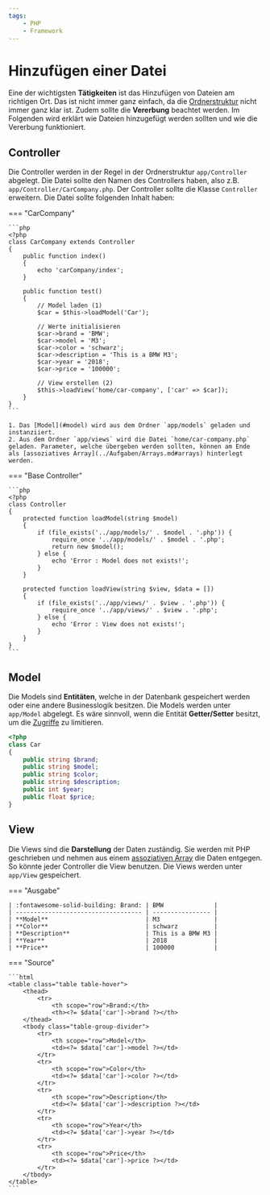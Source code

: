 ```yaml
---
tags:
    - PHP
    - Framework
---
```


# Hinzufügen einer Datei

Eine der wichtigsten **Tätigkeiten** ist das Hinzufügen von Dateien am richtigen Ort. Das ist nicht immer ganz einfach, da die [Ordnerstruktur](Aufbau.md#ordnerstruktur) nicht immer ganz klar ist. Zudem sollte die **Vererbung** beachtet werden. Im Folgenden wird erklärt wie Dateien hinzugefügt werden sollten und wie die Vererbung funktioniert.

## Controller

Die Controller werden in der Regel in der Ordnerstruktur `app/Controller` abgelegt. Die Datei sollte den Namen des Controllers haben, also z.B. `app/Controller/CarCompany.php`. Der Controller sollte die Klasse `Controller` erweitern. Die Datei sollte folgenden Inhalt haben:

=== "CarCompany"

    ```php
    <?php
    class CarCompany extends Controller
    {
        public function index()
        {
            echo 'carCompany/index';
        }

        public function test()
        {
            // Model laden (1)
            $car = $this->loadModel('Car');

            // Werte initialisieren
            $car->brand = 'BMW';
            $car->model = 'M3';
            $car->color = 'schwarz';
            $car->description = 'This is a BMW M3';
            $car->year = '2018';
            $car->price = '100000';

            // View erstellen (2)
            $this->loadView('home/car-company', ['car' => $car]);
        }
    }
    ```

    1. Das [Model](#model) wird aus dem Ordner `app/models` geladen und instanziiert.
    2. Aus dem Ordner `app/views` wird die Datei `home/car-company.php` geladen. Parameter, welche übergeben werden sollten, können am Ende als [assoziatives Array](../Aufgaben/Arrays.md#arrays) hinterlegt werden.

=== "Base Controller"

    ```php
    <?php
    class Controller
    {
        protected function loadModel(string $model)
        {
            if (file_exists('../app/models/' . $model . '.php')) {
                require_once '../app/models/' . $model . '.php';
                return new $model();
            } else {
                echo 'Error : Model does not exists!';
            }
        }

        protected function loadView(string $view, $data = [])
        {
            if (file_exists('../app/views/' . $view . '.php')) {
                require_once '../app/views/' . $view . '.php';
            } else {
                echo 'Error : View does not exists!';
            }
        }
    }
    ```

## Model

Die Models sind **Entitäten**, welche in der Datenbank gespeichert werden oder eine andere Businesslogik besitzen. Die Models werden unter `app/Model` abgelegt. Es wäre sinnvoll, wenn die Entität **Getter/Setter** besitzt, um die [Zugriffe](../OOP.md#zugriffsmodifizierer) zu limitieren.

```php
<?php
class Car
{
    public string $brand;
    public string $model;
    public string $color;
    public string $description;
    public int $year;
    public float $price;
}
```

## View

Die Views sind die **Darstellung** der Daten zuständig. Sie werden mit PHP geschrieben und nehmen aus einem [assoziativen Array](../Aufgaben/Arrays.md) die Daten entgegen. So könnte jeder Controller die View benutzen. Die Views werden unter `app/View` gespeichert.

=== "Ausgabe"

    | :fontawesome-solid-building: Brand: | BMW              |
    | ----------------------------------- | ---------------- |
    | **Model**                           | M3               |
    | **Color**                           | schwarz          |
    | **Description**                     | This is a BMW M3 |
    | **Year**                            | 2018             |
    | **Price**                           | 100000           |

=== "Source"

    ```html
    <table class="table table-hover">
        <thead>
            <tr>
                <th scope="row">Brand:</th>
                <th><?= $data['car']->brand ?></th>
        </thead>
        <tbody class="table-group-divider">
            <tr>
                <th scope="row">Model</th>
                <td><?= $data['car']->model ?></td>
            </tr>
            <tr>
                <th scope="row">Color</th>
                <td><?= $data['car']->color ?></td>
            </tr>
            <tr>
                <th scope="row">Description</th>
                <td><?= $data['car']->description ?></td>
            </tr>
            <tr>
                <th scope="row">Year</th>
                <td><?= $data['car']->year ?></td>
            </tr>
            <tr>
                <th scope="row">Price</th>
                <td><?= $data['car']->price ?></td>
            </tr>
        </tbody>
    </table>
    ```
